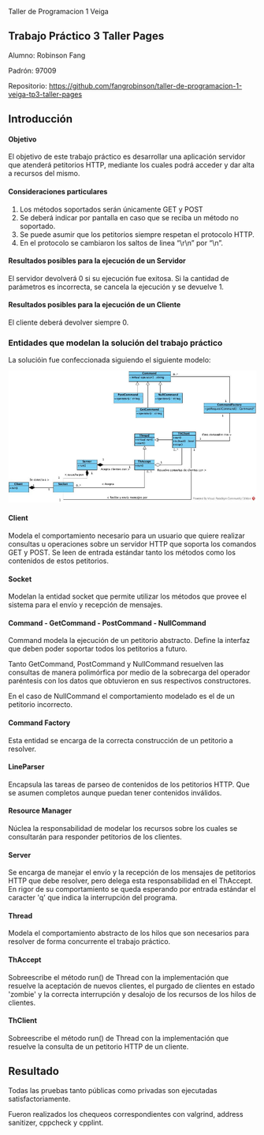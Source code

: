  Taller de Programacion 1 Veiga
## Trabajo Práctico 3 Taller Pages

Alumno: Robinson Fang

Padrón: 97009

Repositorio: https://github.com/fangrobinson/taller-de-programacion-1-veiga-tp3-taller-pages

## Introducción

#### Objetivo

El objetivo de este trabajo práctico es desarrollar una aplicación servidor que atenderá petitorios HTTP, mediante los cuales podrá acceder y dar alta a recursos del mismo.

#### Consideraciones particulares

1. Los métodos soportados serán únicamente GET y POST
2. Se deberá indicar por pantalla en caso que se reciba un método no soportado.
3. Se puede asumir que los petitorios siempre respetan el protocolo HTTP.
4. En el protocolo se cambiaron los saltos de linea “\r\n” por “\n”.

#### Resultados posibles para la ejecución de un Servidor

El servidor devolverá 0 si su ejecución fue exitosa. Si la cantidad de parámetros es incorrecta, se cancela la ejecución y se devuelve 1. 

#### Resultados posibles para la ejecución de un Cliente

El cliente deberá devolver siempre 0.

### Entidades que modelan la solución del trabajo práctico

La solucióin fue confeccionada siguiendo el siguiente modelo:

![Diagrama de clases](img/Fang_Taller_Pages.jpg)

#### Client

Modela el comportamiento necesario para un usuario que quiere realizar consultas u operaciones sobre un servidor HTTP que soporta los comandos GET y POST. Se leen de entrada estándar tanto los métodos como los contenidos de estos petitorios.

#### Socket

Modelan la entidad socket que permite utilizar los métodos que provee el sistema para el envío y recepción de mensajes. 

#### Command - GetCommand - PostCommand - NullCommand

Command modela la ejecución de un petitorio abstracto. Define la interfaz que deben poder soportar todos los petitorios a futuro. 

Tanto GetCommand, PostCommand y NullCommand resuelven las consultas de manera polimórfica por medio de la sobrecarga del operador paréntesis con los datos que obtuvieron en sus respectivos constructores.

En el caso de NullCommand el comportamiento modelado es el de un petitorio incorrecto.

#### Command Factory

Esta entidad se encarga de la correcta construcción de un petitorio a resolver. 

#### LineParser

Encapsula las tareas de parseo de contenidos de los petitorios HTTP. Que se asumen completos aunque puedan tener contenidos inválidos.

#### Resource Manager

Núclea la responsabilidad de modelar los recursos sobre los cuales se consultarán para responder petitorios de los clientes. 

#### Server

Se encarga de manejar el envío y la recepción de los mensajes de petitorios HTTP que debe resolver, pero delega esta responsabilidad en el ThAccept. En rigor de su comportamiento se queda esperando por entrada estándar el caracter 'q' que indica la interrupción del programa.

#### Thread

Modela el comportamiento abstracto de los hilos que son necesarios para resolver de forma concurrente el trabajo práctico.

#### ThAccept

Sobreescribe el método run() de Thread con la implementación que resuelve la aceptación de nuevos clientes, el purgado de clientes en estado 'zombie' y la correcta interrupción y desalojo de los recursos de los hilos de clientes. 

#### ThClient

Sobreescribe el método run() de Thread con la implementación que resuelve la consulta de un petitorio HTTP de un cliente. 

## Resultado

Todas las pruebas tanto públicas como privadas son ejecutadas satisfactoriamente. 

Fueron realizados los chequeos correspondientes con valgrind, address sanitizer, cppcheck y cpplint.


